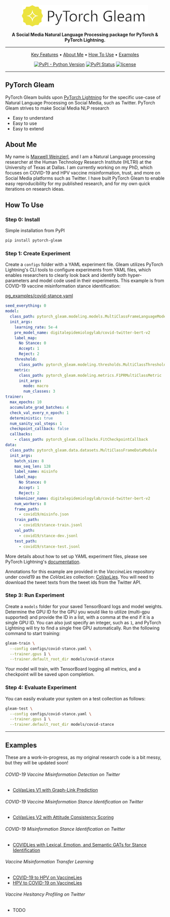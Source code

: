<div align="center">

<img src="docs/images/banner.png" width="400px">

**A Social Media Natural Language Processing package for PyTorch & PyTorch Lightning.**

______________________________________________________________________

<p align="center">
  <a href="#pytorch-gleam">Key Features</a> •
  <a href="#about-me">About Me</a> •
  <a href="#how-to-use">How To Use</a> •
  <a href="#examples">Examples</a>
</p>

[![PyPI - Python Version](https://img.shields.io/pypi/pyversions/pytorch-gleam)](https://pypi.org/project/pytorch-gleam/)
[![PyPI Status](https://badge.fury.io/py/pytorch-gleam.svg)](https://badge.fury.io/py/pytorch-gleam)
[![license](https://img.shields.io/badge/License-Apache%202.0-blue.svg)](https://github.com/Supermaxman/pytorch-gleam/blob/master/LICENSE.txt)

</div>

______________________________________________________________________

## PyTorch Gleam

PyTorch Gleam builds upon [PyTorch Lightning](https://github.com/PyTorchLightning/pytorch-lightning) 
for the specific use-case of Natural Language Processing on Social Media, such as Twitter. 
PyTorch Gleam strives to make Social Media NLP research
 * Easy to understand
 * Easy to use
 * Easy to extend

## About Me
My name is [Maxwell Weinzierl](https://personal.utdallas.edu/~maxwell.weinzierl/), and I am a 
Natural Language processing researcher at the Human Technology Research Institute (HLTRI) at the 
University of Texas at Dallas. I am currently working on my PhD, which focuses on COVID-19 and 
HPV vaccine misinformation, trust, and more on Social Media platforms such as Twitter. I have built 
PyTorch Gleam to enable easy reproducibility for my published research, and for my own quick 
iterations on research ideas. 

## How To Use

### Step 0: Install

Simple installation from PyPI

```bash
pip install pytorch-gleam
```

### Step 1: Create Experiment
Create a `configs` folder with a YAML experiment file. Gleam utilizes PyTorch Lightning's CLI tools 
to configure experiments from YAML files, which enables researchers to clearly look back
and identify both hyper-parameters and model code used in their experiments. 
This example is from COVID-19 vaccine misinformation stance identification:

[pg_examples/covid-stance.yaml](https://github.com/Supermaxman/pytorch-gleam/tree/master/pg_examples)

```yaml
seed_everything: 0
model:
  class_path: pytorch_gleam.modeling.models.MultiClassFrameLanguageModel
  init_args:
    learning_rate: 5e-4
    pre_model_name: digitalepidemiologylab/covid-twitter-bert-v2
    label_map:
      No Stance: 0
      Accept: 1
      Reject: 2
    threshold:
      class_path: pytorch_gleam.modeling.thresholds.MultiClassThresholdModule
    metric:
      class_path: pytorch_gleam.modeling.metrics.F1PRMultiClassMetric
      init_args:
        mode: macro
        num_classes: 3
trainer:
  max_epochs: 10
  accumulate_grad_batches: 4
  check_val_every_n_epoch: 1
  deterministic: true
  num_sanity_val_steps: 1
  checkpoint_callback: false
  callbacks:
    - class_path: pytorch_gleam.callbacks.FitCheckpointCallback
data:
  class_path: pytorch_gleam.data.datasets.MultiClassFrameDataModule
  init_args:
    batch_size: 8
    max_seq_len: 128
    label_name: misinfo
    label_map:
      No Stance: 0
      Accept: 1
      Reject: 2
    tokenizer_name: digitalepidemiologylab/covid-twitter-bert-v2
    num_workers: 8
    frame_path:
      - covid19/misinfo.json
    train_path:
      - covid19/stance-train.jsonl
    val_path:
      - covid19/stance-dev.jsonl
    test_path:
      - covid19/stance-test.jsonl
```
More details about how to set up YAML experiment files, please see 
PyTorch Lightning's [documentation](https://pytorch-lightning.readthedocs.io/en/stable/common/lightning_cli.html).


Annotations for this example are provided in the *VaccineLies* repository under covid19 as the *CoVaxLies* collection:
[CoVaxLies](https://github.com/Supermaxman/vaccine-lies/tree/master/covid19).
You will need to download the tweet texts from the tweet ids from the Twitter API.


### Step 3: Run Experiment
Create a `models` folder for your saved TensorBoard logs and model weights. 
Determine the GPU ID for the GPU you would like to utilize (multi-gpu supported) and provide the ID in a list, with 
a comma at the end if it is a single GPU ID. You can also just specify an integer, such as `1`, and PyTorch Lightning 
will try to find a single free GPU automatically.
Run the following command to start training:
```bash
gleam-train \
  --config configs/covid-stance.yaml \
  --trainer.gpus 1 \
  --trainer.default_root_dir models/covid-stance
```
Your model will train, with TensorBoard logging all metrics, and a checkpoint will be saved upon completion.


### Step 4: Evaluate Experiment
You can easily evaluate your system on a test collection as follows:
```bash
gleam-test \
  --config configs/covid-stance.yaml \
  --trainer.gpus 1 \
  --trainer.default_root_dir models/covid-stance
```

______________________________________________________________________

## Examples

These are a work-in-progress, as my original research code is a bit messy, but they will be updated soon!

###### COVID-19 Vaccine Misinformation Detection on Twitter

- [CoVaxLies V1 with Graph-Link Prediction]()

###### COVID-19 Vaccine Misinformation Stance Identification on Twitter

- [CoVaxLies V2 with Attitude Consistency Scoring]()

###### COVID-19 Misinformation Stance Identification on Twitter

- [COVIDLies with Lexical, Emotion, and Semantic GATs for Stance Identification]()

###### Vaccine Misinformation Transfer Learning

- [COVID-19 to HPV on VaccineLies]()
- [HPV to COVID-19 on VaccineLies]()


###### Vaccine Hesitancy Profiling on Twitter

- TODO
